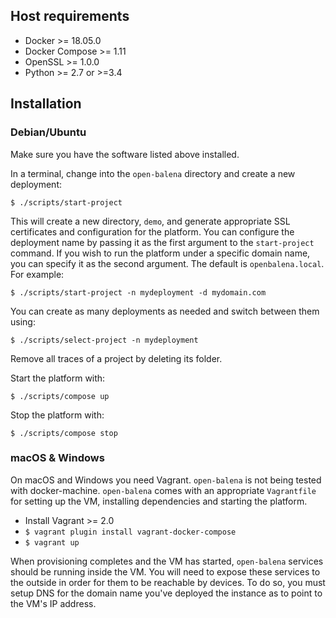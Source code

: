
## Host requirements

- Docker >= 18.05.0
- Docker Compose >= 1.11
- OpenSSL >= 1.0.0
- Python >= 2.7 or >=3.4

## Installation

### Debian/Ubuntu

Make sure you have the software listed above installed.

In a terminal, change into the `open-balena` directory and create a new
deployment:

    $ ./scripts/start-project

This will create a new directory, `demo`, and generate appropriate SSL
certificates and configuration for the platform. You can configure the
deployment name by passing it as the first argument to the `start-project`
command. If you wish to run the platform under a specific domain name,
you can specify it as the second argument. The default is `openbalena.local`.
For example:

    $ ./scripts/start-project -n mydeployment -d mydomain.com

You can create as many deployments as needed and switch between them using:

    $ ./scripts/select-project -n mydeployment

Remove all traces of a project by deleting its folder.

Start the platform with:

    $ ./scripts/compose up

Stop the platform with:

    $ ./scripts/compose stop

### macOS & Windows

On macOS and Windows you need Vagrant. `open-balena` is not being tested with
docker-machine. `open-balena` comes with an appropriate `Vagrantfile` for
setting up the VM, installing dependencies and starting the platform.

- Install Vagrant >= 2.0
- `$ vagrant plugin install vagrant-docker-compose`
- `$ vagrant up`

When provisioning completes and the VM has started, `open-balena` services
should be running inside the VM. You will need to expose these services to
the outside in order for them to be reachable by devices. To do so, you must
setup DNS for the domain name you've deployed the instance as to point to the
VM's IP address.
